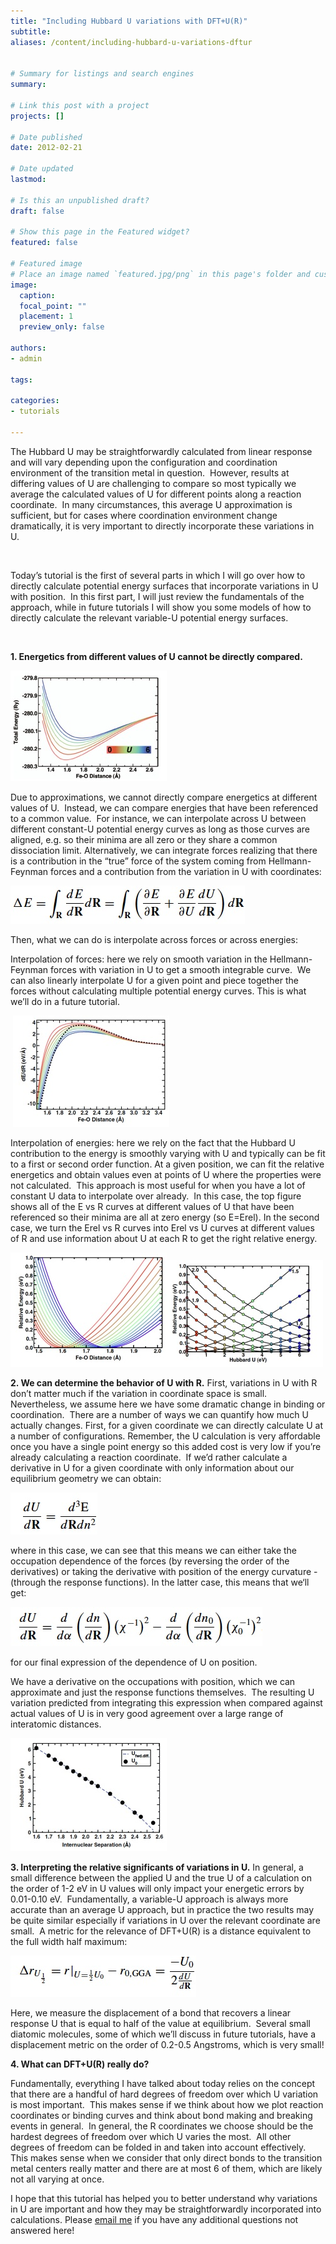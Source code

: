 ```yaml
---
title: "Including Hubbard U variations with DFT+U(R)"
subtitle:
aliases: /content/including-hubbard-u-variations-dftur
 

# Summary for listings and search engines
summary: 

# Link this post with a project
projects: []

# Date published
date: 2012-02-21

# Date updated
lastmod: 

# Is this an unpublished draft?
draft: false

# Show this page in the Featured widget?
featured: false

# Featured image
# Place an image named `featured.jpg/png` in this page's folder and customize its options here.
image:
  caption: 
  focal_point: ""
  placement: 1
  preview_only: false

authors:
- admin

tags:

categories:
- tutorials

---
```

The Hubbard U may be straightforwardly calculated from linear response and will vary depending upon the configuration and coordination environment of the transition metal in question.  However, results at differing values of U are challenging to compare so most typically we average the calculated values of U for different points along a reaction coordinate.  In many circumstances, this average U approximation is sufficient, but for cases where coordination environment change dramatically, it is very important to directly incorporate these variations in U. 


 


Today’s tutorial is the first of several parts in which I will go over how to directly calculate potential energy surfaces that incorporate variations in U with position.  In this first part, I will just review the fundamentals of the approach, while in future tutorials I will show you some models of how to directly calculate the relevant variable-U potential energy surfaces.  


 


**1. Energetics from different values of U cannot be directly compared.**

![](droppedImage-1.jpg)


Due to approximations, we cannot directly compare energetics at different values of U.  Instead, we can compare energies that have been referenced to a common value.  For instance, we can interpolate across U between different constant-U potential energy curves as long as those curves are aligned, e.g. so their minima are all zero or they share a common dissociation limit. Alternatively, we can integrate forces realizing that there is a contribution in the “true” force of the system coming from Hellmann-Feynman forces and a contribution from the variation in U with coordinates:


![](droppedImage_1_0.jpg)


Then, what we can do is interpolate across forces or across energies:

Interpolation of forces: here we rely on smooth variation in the Hellmann-Feynman forces with variation in U to get a smooth integrable curve.  We can also linearly interpolate U for a given point and piece together the forces without calculating multiple potential energy curves. This is what we’ll do in a future tutorial.  

 ![Interpolation on forces](droppedImage_2_1.jpg "Interpolation on forces")

Interpolation of energies: here we rely on the fact that the Hubbard U contribution to the energy is smoothly varying with U and typically can be fit to a first or second order function. At a given position, we can fit the relative energetics and obtain values even at points of U where the properties were not calculated.  This approach is most useful for when you have a lot of constant U data to interpolate over already.  In this case, the top figure shows all of the E vs R curves at different values of U that have been referenced so their minima are all at zero energy (so E=Erel). In the second case, we turn the Erel vs R curves into Erel vs U curves at different values of R and use information about U at each R to get the right relative energy.


![Interpolation on energies](droppedImage_3_0.jpg)![Energy interpolation a different way](droppedImage_4_0.jpg)

**2. We can determine the behavior of U with R.**
First, variations in U with R don’t matter much if the variation in coordinate space is small. Nevertheless, we assume here we have some dramatic change in binding or coordination.  There are a number of ways we can quantify how much U actually changes. First, for a given coordinate we can directly calculate U at a number of configurations. Remember, the U calculation is very affordable once you have a single point energy so this added cost is very low if you’re already calculating a reaction coordinate.  If we’d rather calculate a derivative in U for a given coordinate with only information about our equilibrium geometry we can obtain:


![Equation](droppedImage_5.jpg)

where in this case, we can see that this means we can either take the occupation dependence of the forces (by reversing the order of the derivatives) or taking the derivative with position of the energy curvature - (through the response functions). In the latter case, this means that we‘ll get:

![Equation](droppedImage_6.jpg)

for our final expression of the dependence of U on position.


We have a derivative on the occupations with position, which we can approximate and just the response functions themselves.  The resulting U variation predicted from integrating this expression when compared against actual values of U is in very good agreement over a large range of interatomic distances.


![Graph](droppedImage_7.jpg)


**3. Interpreting the relative significants of variations in U.**
In general, a small difference between the applied U and the true U of a calculation on the order of 1-2 eV in U values will only impact your energetic errors by 0.01-0.10 eV.  Fundamentally, a variable-U approach is always more accurate than an average U approach, but in practice the two results may be quite similar especially if variations in U over the relevant coordinate are small.  A metric for the relevance of DFT+U(R) is a distance equivalent to the full width half maximum:


![Equation](droppedImage_8.jpg)


Here, we measure the displacement of a bond that recovers a linear response U that is equal to half of the value at equilibrium.  Several small diatomic molecules, some of which we’ll discuss in future tutorials, have a displacement metric on the order of 0.2-0.5 Angstroms, which is very small!


**4. What can DFT+U(R) really do?**

Fundamentally, everything I have talked about today relies on the concept that there are a handful of hard degrees of freedom over which U variation is most important.  This makes sense if we think about how we plot reaction coordinates or binding curves and think about bond making and breaking events in general.  In general, the R coordinates we choose should be the hardest degrees of freedom over which U varies the most.  All other degrees of freedom can be folded in and taken into account effectively.  This makes sense when we consider that only direct bonds to the transition metal centers really matter and there are at most 6 of them, which are likely not all varying at once.


I hope that this tutorial has helped you to better understand why variations in U are important and how they may be straightforwardly incorporated into calculations. Please [email me](mailto:hjkulik@mit.edu?subject=Questions%20about%20First%20DFT+U(R)%20tutorial "mailto:hjkulik@mit.edu?subject=Questions about First DFT+U(R) tutorial") if you have any additional questions not answered here!
